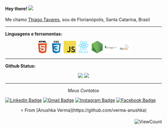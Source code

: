 <h4> Hey there! <img src="https://raw.githubusercontent.com/verma-anushka/verma-anushka/master/gifs/wave.gif" width="30px"></h4>

Me chamo [Thiago Tavares](thiagooo14.github.io), sou de Florianópolis, Santa Catarina, Brasil

---


**Linguagens e ferramentas:**

<p align="center">

  <div align="center">
  
 <code><img height="40" src="https://raw.githubusercontent.com/github/explore/80688e429a7d4ef2fca1e82350fe8e3517d3494d/topics/html/html.png"></code> <code><img height="40" src="https://raw.githubusercontent.com/github/explore/80688e429a7d4ef2fca1e82350fe8e3517d3494d/topics/css/css.png"></code> <code><img height="40" src="https://raw.githubusercontent.com/github/explore/80688e429a7d4ef2fca1e82350fe8e3517d3494d/topics/javascript/javascript.png"></code> <code><img height="40" src="https://raw.githubusercontent.com/devicons/devicon/master/icons/react/react-original-wordmark.svg"></code> <code><img height="40" src="https://raw.githubusercontent.com/github/explore/80688e429a7d4ef2fca1e82350fe8e3517d3494d/topics/nodejs/nodejs.png"></code> <code><img height="40" src="https://raw.githubusercontent.com/github/explore/80688e429a7d4ef2fca1e82350fe8e3517d3494d/topics/mongodb/mongodb.png"></code> <code><img height="40" src="https://raw.githubusercontent.com/github/explore/80688e429a7d4ef2fca1e82350fe8e3517d3494d/topics/mysql/mysql.png"></code>

  </div>
  </p>

---

**Github Status:**

<p align="center">
  
  <img src="https://github-readme-stats.vercel.app/api?username=thiagooo14&hide=stars&show_icons=true&theme=dracula&line_height=32">
  <img src="https://github-readme-stats.vercel.app/api/top-langs/?username=thiagooo14&count_private=true&theme=dracula">

</p>

---

<p align="center">
  <i>Meus Contatos</i>
  
   [![Linkedin Badge](https://img.shields.io/badge/-ThiagoB.S.Tavares-blue?style=flat-square&logo=Linkedin&logoColor=white&link=https://www.linkedin.com/in/thiago-b-s-tavares-429938163/)](https://www.linkedin.com/in/thiago-b-s-tavares-429938163/) 
   [![Gmail Badge](https://img.shields.io/badge/-thiagooo15-c14438?style=flat-square&logo=Gmail&logoColor=white&link=mailto:thiagooo15@gmail.com)](mailto:thiagooo15@gmail.com)
   [![Instagram Badge](https://img.shields.io/badge/-@thiagooo14-purple?style=flat&logo=instagram&logoColor=white&link=https://instagram.com/thiagooo14/)](https://instagram.com/thiagooo14) 
   [![Facebook Badge](https://img.shields.io/badge/-Thiago_tavares-036be4?style=flat-square&logo=Facebook&logoColor=white&link=https://www.facebook.com/thiago.tavares.712/)](https://www.facebook.com/thiago.tavares.712/)
  <p align="center">
    ⭐️ From [Anushka Verma](https://github.com/verma-anushka)
  </p>
</p>

<div align="right">
  
![ViewCount](https://views.whatilearened.today/views/github/thiagooo14/thiagooo14.svg)

</div>
